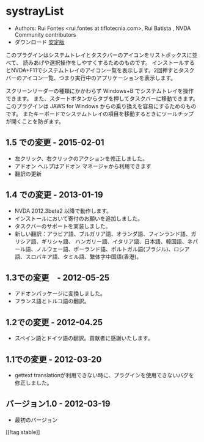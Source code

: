 # systrayList #

*   Authors: Rui Fontes <rui.fontes at tiflotecnia.com>, Rui Batista
    <ruiandrebatista at gmail.com>, NVDA Community contributors
*   ダウンロード [安定版][1]


このプラグインはシステムトレイとタスクバーのアイコンをリストボックスに並べて、
読みあげや選択操作をしやすくするためのものです。
インストールするとNVDA+F11でシステムトレイのアイコン一覧を表示します。2回押すとタスクバーのアイコン一覧、つまり実行中のアプリケーションを表示します。

スクリーンリーダーの種類にかかわらず Windows+B でシステムトレイを操作できます。
また、スタートボタンからタブを押してタスクバーに移動できます。
このプラグインは JAWS for Windows からの乗り換えを容易にするためのものです。
またキーボードでシステムトレイの項目を移動するときにツールチップが開くことを防ぎます。


## 1.5 での変更 - 2015-02-01 ##

* 左クリック、右クリックのアクションを修正しました。
* アドオン ヘルプはアドオン マネージャから利用できます
* 翻訳の更新

## 1.4 での変更 - 2013-01-19 ##

* NVDA 2012.3beta2 以降で動作します。
* インストールにおいて寄付のお願いを追加しました。
* タスクバーのサポートを実装しました。
* 新しい翻訳：アラビア語、ブルガリア語、オランダ語、フィンランド語、ガリシア語、ギリシャ語、
  ハンガリー語、イタリア語、日本語、韓国語、ネパール語、ノルウェー語、ポーランド語、ポルトガル語(ブラジル)、ロシア語、スロバキア語、タミル語、繁体字中国語(香港)。

## 1.3での変更　- 2012-05-25 ##

* アドオンパッケージに変換しました。
* フランス語とトルコ語の翻訳。

## 1.2での変更 - 2012-04.25 ##

* スペイン語とドイツ語の翻訳。貢献者に感謝いたします。

## 1.1での変更 - 2012-03-20 ##

* gettext translationが利用できない時に、プラグインを使用できないバグを修正しました。

## バージョン1.0 - 2012-03-19 ##

* 最初のバージョン


[[!tag stable]]

[1]: http://addons.nvda-project.org/files/get.php?file=st
